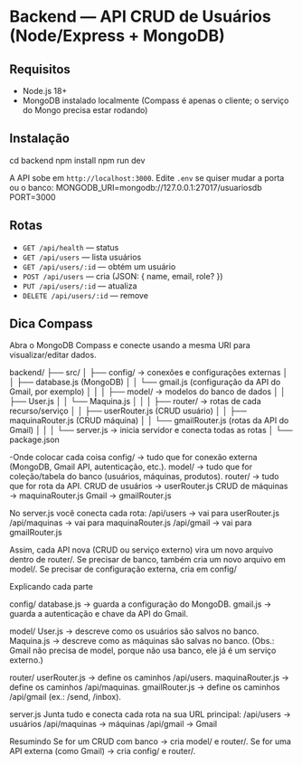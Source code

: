 # Backend — API CRUD de Usuários (Node/Express + MongoDB)

## Requisitos
- Node.js 18+
- MongoDB instalado localmente (Compass é apenas o cliente; o serviço do Mongo precisa estar rodando)

## Instalação
cd backend
npm install
npm run dev

A API sobe em `http://localhost:3000`.
Edite `.env` se quiser mudar a porta ou o banco:
MONGODB_URI=mongodb://127.0.0.1:27017/usuariosdb
PORT=3000


## Rotas
- `GET /api/health` — status
- `GET /api/users` — lista usuários
- `GET /api/users/:id` — obtém um usuário
- `POST /api/users` — cria (JSON: { name, email, role? })
- `PUT /api/users/:id` — atualiza
- `DELETE /api/users/:id` — remove

## Dica Compass
Abra o MongoDB Compass e conecte usando a mesma URI para visualizar/editar dados.

backend/
 ├── src/
 │   ├── config/          → conexões e configurações externas
 │   │    ├── database.js     (MongoDB)
 │   │    └── gmail.js        (configuração da API do Gmail, por exemplo)
 │   │
 │   ├── model/           → modelos do banco de dados
 │   │    ├── User.js
 │   │    └── Maquina.js
 │   │
 │   ├── router/          → rotas de cada recurso/serviço
 │   │    ├── userRouter.js      (CRUD usuário)
 │   │    ├── maquinaRouter.js   (CRUD máquina)
 │   │    └── gmailRouter.js     (rotas da API do Gmail)
 │   │
 │   └── server.js        → inicia servidor e conecta todas as rotas
 │
 └── package.json

-Onde colocar cada coisa
config/ → tudo que for conexão externa (MongoDB, Gmail API, autenticação, etc.).
model/ → tudo que for coleção/tabela do banco (usuários, máquinas, produtos).
router/ → tudo que for rota da API.
CRUD de usuários → userRouter.js
CRUD de máquinas → maquinaRouter.js
Gmail → gmailRouter.js

No server.js você conecta cada rota:
            /api/users → vai para userRouter.js
            /api/maquinas → vai para maquinaRouter.js
            /api/gmail → vai para gmailRouter.js

Assim, cada API nova (CRUD ou serviço externo) vira um novo arquivo dentro de router/.
Se precisar de banco, também cria um novo arquivo em model/.
Se precisar de configuração externa, cria em config/

Explicando cada parte

config/
database.js → guarda a configuração do MongoDB.
gmail.js → guarda a autenticação e chave da API do Gmail.

model/
User.js → descreve como os usuários são salvos no banco.
Maquina.js → descreve como as máquinas são salvas no banco.
(Obs.: Gmail não precisa de model, porque não usa banco, ele já é um serviço externo.)

router/
userRouter.js → define os caminhos /api/users.
maquinaRouter.js → define os caminhos /api/maquinas.
gmailRouter.js → define os caminhos /api/gmail (ex.: /send, /inbox).

server.js
Junta tudo e conecta cada rota na sua URL principal:
    /api/users → usuários
    /api/maquinas → máquinas
    /api/gmail → Gmail

 Resumindo
Se for um CRUD com banco → cria model/ e router/.
Se for uma API externa (como Gmail) → cria config/ e router/.